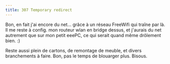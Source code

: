 ```yaml
---
title: 307 Temporary redirect
---
```


Bon, en fait j'ai encore du net... grâce à un réseau FreeWifi qui traîne par
là. Il me reste à config. mon routeur wlan en bridge dessus, et j'aurais du
net autrement que sur mon petit eeePC, ce qui serait quand même drôlement
bien. :)

Reste aussi plein de cartons, de remontage de meuble, et divers branchements à
faire. Bon, pas le temps de blouarger plus. Bisous.

